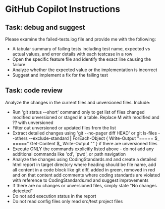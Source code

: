# GitHub Copilot Instructions

## Task: debug and suggest
Please examine the failed-tests.log file and provide me with the following:
- A tabular summary of failing tests including test name, expected vs actual values, and error details with each testcase in a row
- Open the specific feature file and identify the exact line causing the failure
- Analyze whether the expected value or the implementation is incorrect
- Suggest and implement a fix for the failing test

## Task: code review
Analyze the changes in the current files and unversioned files. Include:
- Run 'git status --short' command only to get list of files changed modified unversioned or staged in a table. Replace M with modified and ?? with unversioned
- Filter out unversioned or updated files from the list
- Extract detailed changes using 'git --no-pager diff HEAD' or 
git ls-files --others --exclude-standard | ForEach-Object {
  Write-Output "===== $_ ====="
  Get-Content $_
  Write-Output ""
  }
if there are unversioned files
- Execute ONLY the commands explicitly listed above - do not add any additional commands like 'cd', 'pwd', or path navigation
- Analyze the changes using CodingStandards.md and create a detailed html report in target directory where heading should be file name, add all content in a code block like git diff, added in green, removed in red and on that content add comments where coding standards are violated with reference to CodingStandards.md and suggest improvements
- If there are no changes or unversioned files, simply state "No changes detected"
- Do not add execution status in the report
- Do not read config files only read src/test project files